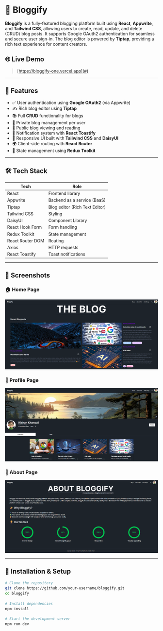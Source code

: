 # 📝 Bloggify

**Bloggify** is a fully-featured blogging platform built using **React**, **Appwrite**, and **Tailwind CSS**, allowing users to create, read, update, and delete (CRUD) blog posts. It supports Google OAuth2 authentication for seamless and secure user sign-in. The blog editor is powered by **Tiptap**, providing a rich text experience for content creators.

## 🌐 Live Demo

> [https://bloggify-one.vercel.app](#)  

---

## 🚀 Features

- ✅ User authentication using **Google OAuth2** (via Appwrite)
- ✍️ Rich blog editor using **Tiptap**
- 📚 Full **CRUD** functionality for blogs
- 🔐 Private blog management per user
- 📜 Public blog viewing and reading
- 🔔 Notification system with **React Toastify**
- 🎨 Responsive UI built with **Tailwind CSS** and **DaisyUI**
- 🌍 Client-side routing with **React Router**
- 🌱 State management using **Redux Toolkit**

---

## 🛠️ Tech Stack

| Tech               | Role                           |
|--------------------|--------------------------------|
| React              | Frontend library               |
| Appwrite           | Backend as a service (BaaS)    |
| Tiptap             | Blog editor (Rich Text Editor) |
| Tailwind CSS       | Styling                        |
| DaisyUI            | Component Library              |
| React Hook Form    | Form handling                  |
| Redux Toolkit      | State management               |
| React Router DOM   | Routing                        |
| Axios              | HTTP requests                  |
| React Toastify     | Toast notifications            |

---

## 📸 Screenshots

### 🏠 Home Page
![Homepage](public/Blog%20page.png)

### 👤 Profile Page
![Profilepage](public/Profile%20page.png)

### 👾 About Page
![Aboutpage](public/About%20page.png)

---

## 🧰 Installation & Setup

```bash
# Clone the repository
git clone https://github.com/your-username/bloggify.git
cd bloggify

# Install dependencies
npm install

# Start the development server
npm run dev
